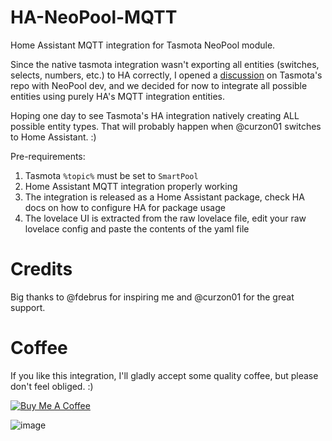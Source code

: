 # HA-NeoPool-MQTT
Home Assistant MQTT integration for Tasmota NeoPool module.

Since the native tasmota integration wasn't exporting all entities (switches, selects, numbers, etc.) to HA correctly, I opened a [discussion](https://github.com/arendst/Tasmota/discussions/19811) on Tasmota's repo with NeoPool dev, and we decided for now to integrate all possible entities using purely HA's MQTT integration entities.

Hoping one day to see Tasmota's HA integration natively creating ALL possible entity types. That will probably happen when @curzon01 switches to Home Assistant. :)

Pre-requirements:

1. Tasmota `%topic%` must be set to `SmartPool`
2. Home Assistant MQTT integration properly working
3. The integration is released as a Home Assistant package, check HA docs on how to configure HA for package usage
4. The lovelace UI is extracted from the raw lovelace file, edit your raw lovelace config and paste the contents of the yaml file

# Credits
Big thanks to @fdebrus for inspiring me and @curzon01 for the great support.

# Coffee

If you like this integration, I'll gladly accept some quality coffee, but please don't feel obliged. :)

<a href="https://www.buymeacoffee.com/alexdelprete" target="_blank"><img src="https://www.buymeacoffee.com/assets/img/custom_images/black_img.png" alt="Buy Me A Coffee" style="height: auto !important;width: auto !important;" ></a><br>

![image](https://github.com/alexdelprete/HA-NeoPool-MQTT/assets/7027842/fd404be8-448e-441a-8352-a875f178dfd1)
